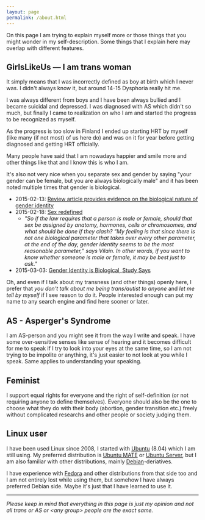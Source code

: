 ```yaml
---
layout: page
permalink: /about.html
---
```


On this page I am trying to explain myself more or those things that you
might wonder in my self-description. Some things that I explain here may
overlap with different features.

## GirlsLikeUs — I am trans woman

It simply means that I was incorrectly defined as boy at birth which I
never was. I didn't always know it, but around 14-15 Dysphoria really hit
me.

I was always different from boys and I have been always bullied and I
became suicidal and depressed. I was diagnosed with AS which didn't so
much, but finally I came to realization on who I am and started the
progress to be recognized as myself.

As the progress is too slow in Finland I ended up starting HRT by myself
(like many (if not most) of us here do) and was on it for year before
getting diagnosed and getting HRT officially.

Many people have said that I am nowadays happier and smile more and other
things like that and I know this is who I am.

It's also not very nice when you separate sex and gender by saying "your
gender can be female, but you are always biologically male" and it has
been noted multiple times that gender is biological.

* 2015-02-13: [Review article provides evidence on the biological nature
  of gender identity](http://medicalxpress.com/news/2015-02-article-evidence-biological-nature-gender.html)
* 2015-02-18: [Sex redefined](http://www.nature.com/news/sex-redefined-1.16943?WT.mc_id=FBK_NatureNews)
    * *"So if the law requires that a person is male or female, should
      that sex be assigned by anatomy, hormones, cells or chromosomes, and
      what should be done if they clash? “My feeling is that since there
      is not one biological parameter that takes over every other
      parameter, at the end of the day, gender identity seems to be the
      most reasonable parameter,” says Vilain. In other words, if you want
      to know whether someone is male or female, it may be best just to
      ask."*
* 2015-03-03: [Gender Identity is Biological, Study Says](https://gma.yahoo.com/gender-identity-biological-study-says-090824140--abc-news-health.html)

<!--
* https://archive.today/tbCsx
* https://archive.today/UBxOV
* https://archive.today/qb7d5
-->

Oh, and even if I talk about my transness (and other things) openly here,
I prefer that *you don't talk about me being trans/autist to anyone* and
*let me tell by myself* if I see reason to do it. People interested enough
can put my name to any search engine and find here sooner or later.

## AS - Asperger's Syndrome

I am AS-person and you might see it from the way I write and speak. I have
some over-sensitive senses like sense of hearing and it becomes difficult
for me to speak if I try to look into your eyes at the same time, so I am
not trying to be impolite or anything, it's just easier to not look at you
while I speak. Same applies to understanding your speaking.

## Feminist

I support equal rights for everyone and the right of self-definition (or
not requiring anyone to define themselves). Everyone should also be the one
to choose what they do with their body (abortion, gender transition etc.)
freely without complicated researchs and other people or society judging
them.

## Linux user

I have been used Linux since 2008, I started with [Ubuntu] \(8.04) which I am
still using. My preferred distribution is [Ubuntu MATE] or
[Ubuntu Server], but I am also familiar with other distributions, mainly
[Debian]-deriatives. 

I have experience with [Fedora] and other distributions from that side too
and I am not entirely lost while using them, but somehow I have always
preferred Debian side. Maybe it's just that I have learned to use it.

[Ubuntu]:http://www.ubuntu.com/desktop
[Ubuntu MATE]:https://ubuntu-mate.org/
[Ubuntu Server]:http://www.ubuntu.com/server
[Debian]:https://www.debian.org/
[Fedora]:https://getfedora.org

* * * * *

*Please keep in mind that everything in this page is just my opinion and
not all trans or AS or \<any group\> people are the exact same.*
